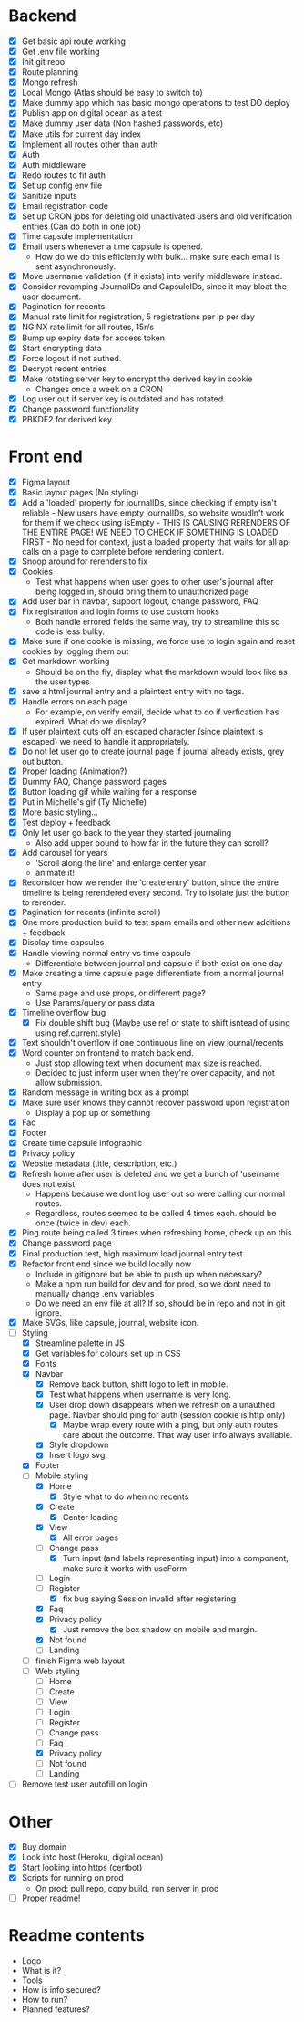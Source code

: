 # Backend
- [x] Get basic api route working
- [x] Get .env file working
- [x] Init git repo
- [x] Route planning
- [x] Mongo refresh
- [x] Local Mongo (Atlas should be easy to switch to)
- [x] Make dummy app which has basic mongo operations to test DO deploy
- [x] Publish app on digital ocean as a test
- [x] Make dummy user data (Non hashed passwords, etc)
- [x] Make utils for current day index
- [x] Implement all routes other than auth
- [x] Auth
- [x] Auth middleware
- [x] Redo routes to fit auth
- [x] Set up config env file
- [x] Sanitize inputs
- [x] Email registration code
- [x] Set up CRON jobs for deleting old unactivated users and old verification entries (Can do both in one job)
- [x] Time capsule implementation
- [x] Email users whenever a time capsule is opened.
    - How do we do this efficiently with bulk... make sure each email is sent asynchronously.
- [x] Move username validation (if it exists) into verify middleware instead.
- [x] Consider revamping JournalIDs and CapsuleIDs, since it may bloat the user document.
- [x] Pagination for recents
- [x] Manual rate limit for registration, 5 registrations per ip per day
- [x] NGINX rate limit for all routes, 15r/s
- [x] Bump up expiry date for access token
- [x] Start encrypting data
- [x] Force logout if not authed.
- [x] Decrypt recent entries
- [x] Make rotating server key to encrypt the derived key in cookie
    - Changes once a week on a CRON
- [x] Log user out if server key is outdated and has rotated.
- [x] Change password functionality
- [x] PBKDF2 for derived key

# Front end
- [x] Figma layout
- [x] Basic layout pages (No styling)
- [x] Add a 'loaded' property for journalIDs, since checking if empty isn't reliable
        - New users have empty journalIDs, so website woudln't work for them if we check using isEmpty
        - THIS IS CAUSING RERENDERS OF THE ENTIRE PAGE! WE NEED TO CHECK IF SOMETHING IS LOADED FIRST
            - No need for context, just a loaded property that waits for all api calls on a page to complete before rendering content.
- [x] Snoop around for rerenders to fix
- [x] Cookies
    - Test what happens when user goes to other user's journal after being logged in, should bring them to unauthorized page
- [x] Add user bar in navbar, support logout, change password, FAQ
- [x] Fix registration and login forms to use custom hooks
    - Both handle errored fields the same way, try to streamline this so code is less bulky.
- [x] Make sure if one cookie is missing, we force use to login again and reset cookies by logging them out
- [x] Get markdown working
    - Should be on the fly, display what the markdown would look like as the user types
- [x] save a html journal entry and a plaintext entry with no tags.
- [x] Handle errors on each page
    - For example, on verify email, decide what to do if verfication has expired. What do we display?
- [x] If user plaintext cuts off an escaped character (since plaintext is escaped) we need to handle it appropriately.
- [x] Do not let user go to create journal page if journal already exists, grey out button.
- [x] Proper loading (Animation?)
- [x] Dummy FAQ, Change password pages
- [x] Button loading gif while waiting for a response
- [x] Put in Michelle's gif (Ty Michelle)
- [x] More basic styling...
- [x] Test deploy + feedback
- [x] Only let user go back to the year they started journaling
    - Also add upper bound to how far in the future they can scroll?
- [x] Add carousel for years
    - 'Scroll along the line' and enlarge center year
    - animate it!
- [x] Reconsider how we render the 'create entry' button, since the entire timeline is being rerendered every second. Try to isolate just the button to rerender.
- [x] Pagination for recents (infinite scroll)
- [x] One more production build to test spam emails and other new additions + feedback
- [x] Display time capsules
- [x] Handle viewing normal entry vs time capsule
    - Differentiate between journal and capsule if both exist on one day
- [x] Make creating a time capsule page differentiate from a normal journal entry
    - Same page and use props, or different page?
    - Use Params/query or pass data 
- [x] Timeline overflow bug
    - [x] Fix double shift bug (Maybe use ref or state to shift isntead of using using ref.current.style)
- [x] Text shouldn't overflow if one continuous line on view journal/recents
- [x] Word counter on frontend to match back end.
    - Just stop allowing text when document max size is reached.
    * Decided to just inform user when they're over capacity, and not allow submission.
- [x] Random message in writing box as a prompt
- [x] Make sure user knows they cannot recover password upon registration
    - Display a pop up or something
- [x] Faq
- [x] Footer
- [x] Create time capsule infographic
- [x] Privacy policy
- [x] Website metadata (title, description, etc.)
- [x] Refresh home after user is deleted and we get a bunch of 'username does not exist'
    - Happens because we dont log user out so were calling our normal routes.
    - Regardless, routes seemed to be called 4 times each. should be once (twice in dev) each.
- [x] Ping route being called 3 times when refreshing home, check up on this
- [x] Change password page
- [x] Final production test, high maximum load journal entry test
- [x] Refactor front end since we build locally now
    - Include in gitignore but be able to push up when necessary?
    - Make a npm run build for dev and for prod, so we dont need to manually change .env variables
    - Do we need an env file at all? If so, should be in repo and not in git ignore.
- [x] Make SVGs, like capsule, journal, website icon.
- [ ] Styling
    - [x] Streamline palette in JS
    - [x] Get variables for colours set up in CSS
    - [x] Fonts
    - [x] Navbar
        - [x] Remove back button, shift logo to left in mobile.
        - [x] Test what happens when username is very long.
        - [x] User drop down disappears when we refresh on a unauthed page. Navbar should ping for auth (session cookie is http only)
            - [x] Maybe wrap every route with a ping, but only auth routes care about the outcome. That way user info always available.
        - [x] Style dropdown
        - [x] Insert logo svg
    - [x] Footer
    - [ ] Mobile styling
        - [x] Home
            - [x] Style what to do when no recents
        - [x] Create
            - [x] Center loading
        - [x] View
            - [x] All error pages
        - [ ] Change pass
            - [x] Turn input (and labels representing input) into a component, make sure it works with useForm
        - [ ] Login
        - [ ] Register
            - [x] fix bug saying Session invalid after registering
        - [x] Faq
        - [x] Privacy policy
            - [x] Just remove the box shadow on mobile and margin.
        - [x] Not found
        - [ ] Landing
    - [ ] finish Figma web layout
    - [ ] Web styling
        - [ ] Home
        - [ ] Create
        - [ ] View
        - [ ] Login
        - [ ] Register
        - [ ] Change pass
        - [ ] Faq
        - [x] Privacy policy
        - [ ] Not found
        - [ ] Landing
- [ ] Remove test user autofill on login

# Other
- [x] Buy domain
- [x] Look into host (Heroku, digital ocean)
- [x] Start looking into https (certbot)
- [x] Scripts for running on prod
    - On prod: pull repo, copy build, run server in prod
- [ ] Proper readme!

# Readme contents
- Logo
- What is it?
- Tools
- How is info secured?
- How to run?
- Planned features?